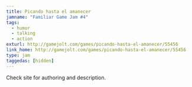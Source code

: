 ```yaml
---
title: Picando hasta el amanecer
jamname: "Familiar Game Jam #4"
tags:
  - humor
  - talking
  - action
exturl: http://gamejolt.com/games/picando-hasta-el-amanecer/55456
link_home: http://gamejolt.com/games/picando-hasta-el-amanecer/55456
type: jam
taggedas: [hidden]
---
```



Check site for authoring and description.
